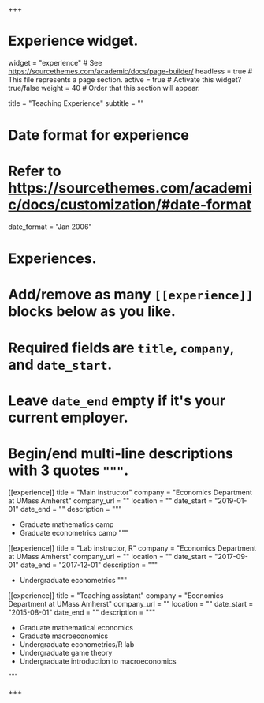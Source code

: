 +++
# Experience widget.
widget = "experience"  # See https://sourcethemes.com/academic/docs/page-builder/
headless = true  # This file represents a page section.
active = true  # Activate this widget? true/false
weight = 40  # Order that this section will appear.

title = "Teaching Experience"
subtitle = ""

# Date format for experience
#   Refer to https://sourcethemes.com/academic/docs/customization/#date-format
date_format = "Jan 2006"

# Experiences.
#   Add/remove as many `[[experience]]` blocks below as you like.
#   Required fields are `title`, `company`, and `date_start`.
#   Leave `date_end` empty if it's your current employer.
#   Begin/end multi-line descriptions with 3 quotes `"""`.
[[experience]]
  title = "Main instructor"
  company = "Economics Department at UMass Amherst"
  company_url = ""
  location = ""
  date_start = "2019-01-01"
  date_end = ""
  description = """
  
  * Graduate mathematics camp 
  * Graduate econometrics camp 
  """
  
[[experience]]
  title = "Lab instructor, R"
  company = "Economics Department at UMass Amherst"
  company_url = ""
  location = ""
  date_start = "2017-09-01"
  date_end = "2017-12-01"
  description = """
  
  * Undergraduate econometrics
  """

[[experience]]
  title = "Teaching assistant"
  company = "Economics Department at UMass Amherst"
  company_url = ""
  location = ""
  date_start = "2015-08-01"
  date_end = ""
  description = """
    
  * Graduate mathematical economics
  * Graduate macroeconomics
  * Undergraduate econometrics/R lab
  * Undergraduate game theory
  * Undergraduate introduction to macroeconomics
 
  """
 

+++
